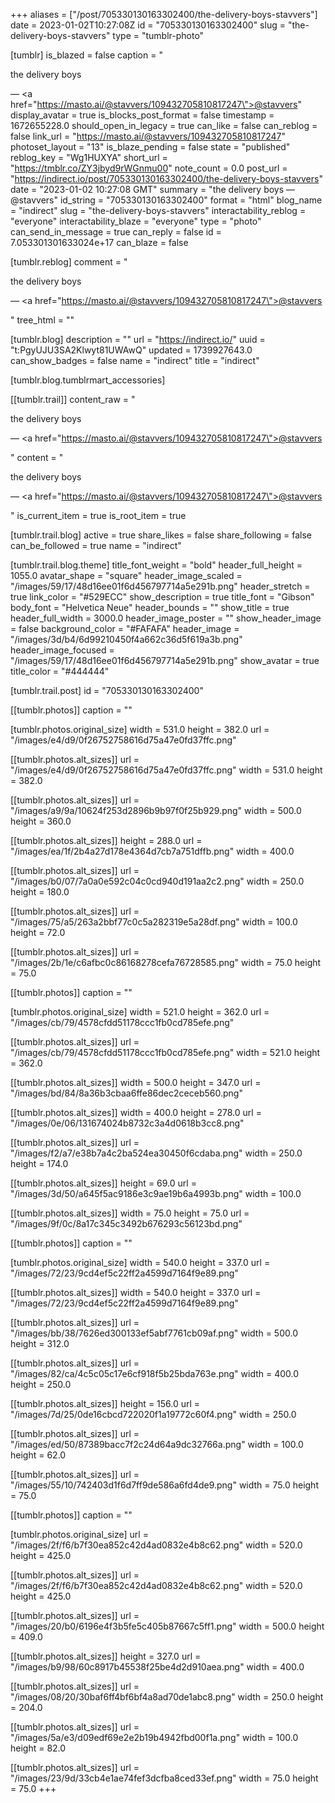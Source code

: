 +++
aliases = ["/post/705330130163302400/the-delivery-boys-stavvers"]
date = 2023-01-02T10:27:08Z
id = "705330130163302400"
slug = "the-delivery-boys-stavvers"
type = "tumblr-photo"

[tumblr]
is_blazed = false
caption = "<p>the delivery boys</p> — <a href=\"https://masto.ai/@stavvers/109432705810817247\">@stavvers</a>"
display_avatar = true
is_blocks_post_format = false
timestamp = 1672655228.0
should_open_in_legacy = true
can_like = false
can_reblog = false
link_url = "https://masto.ai/@stavvers/109432705810817247"
photoset_layout = "13"
is_blaze_pending = false
state = "published"
reblog_key = "Wg1HUXYA"
short_url = "https://tmblr.co/ZY3jbyd9rWGnmu00"
note_count = 0.0
post_url = "https://indirect.io/post/705330130163302400/the-delivery-boys-stavvers"
date = "2023-01-02 10:27:08 GMT"
summary = "the delivery boys — @stavvers"
id_string = "705330130163302400"
format = "html"
blog_name = "indirect"
slug = "the-delivery-boys-stavvers"
interactability_reblog = "everyone"
interactability_blaze = "everyone"
type = "photo"
can_send_in_message = true
can_reply = false
id = 7.053301301633024e+17
can_blaze = false

[tumblr.reblog]
comment = "<p><p>the delivery boys</p> — <a href=\"https://masto.ai/@stavvers/109432705810817247\">@stavvers</a></p>"
tree_html = ""

[tumblr.blog]
description = ""
url = "https://indirect.io/"
uuid = "t:PgyUJU3SA2Klwyt81UWAwQ"
updated = 1739927643.0
can_show_badges = false
name = "indirect"
title = "indirect"

[tumblr.blog.tumblrmart_accessories]

[[tumblr.trail]]
content_raw = "<p><p>the delivery boys</p> — <a href=\"https://masto.ai/@stavvers/109432705810817247\">@stavvers</a></p>"
content = "<p><p>the delivery boys</p> &mdash; <a href=\"https://masto.ai/@stavvers/109432705810817247\">@stavvers</a></p>"
is_current_item = true
is_root_item = true

[tumblr.trail.blog]
active = true
share_likes = false
share_following = false
can_be_followed = true
name = "indirect"

[tumblr.trail.blog.theme]
title_font_weight = "bold"
header_full_height = 1055.0
avatar_shape = "square"
header_image_scaled = "/images/59/17/48d16ee01f6d456797714a5e291b.png"
header_stretch = true
link_color = "#529ECC"
show_description = true
title_font = "Gibson"
body_font = "Helvetica Neue"
header_bounds = ""
show_title = true
header_full_width = 3000.0
header_image_poster = ""
show_header_image = false
background_color = "#FAFAFA"
header_image = "/images/3d/b4/6d99210450f4a662c36d5f619a3b.png"
header_image_focused = "/images/59/17/48d16ee01f6d456797714a5e291b.png"
show_avatar = true
title_color = "#444444"

[tumblr.trail.post]
id = "705330130163302400"

[[tumblr.photos]]
caption = ""

[tumblr.photos.original_size]
width = 531.0
height = 382.0
url = "/images/e4/d9/0f26752758616d75a47e0fd37ffc.png"

[[tumblr.photos.alt_sizes]]
url = "/images/e4/d9/0f26752758616d75a47e0fd37ffc.png"
width = 531.0
height = 382.0

[[tumblr.photos.alt_sizes]]
url = "/images/a9/9a/10624f253d2896b9b97f0f25b929.png"
width = 500.0
height = 360.0

[[tumblr.photos.alt_sizes]]
height = 288.0
url = "/images/ea/1f/2b4a27d178e4364d7cb7a751dffb.png"
width = 400.0

[[tumblr.photos.alt_sizes]]
url = "/images/b0/07/7a0a0e592c04c0cd940d191aa2c2.png"
width = 250.0
height = 180.0

[[tumblr.photos.alt_sizes]]
url = "/images/75/a5/263a2bbf77c0c5a282319e5a28df.png"
width = 100.0
height = 72.0

[[tumblr.photos.alt_sizes]]
url = "/images/2b/1e/c6afbc0c86168278cefa76728585.png"
width = 75.0
height = 75.0

[[tumblr.photos]]
caption = ""

[tumblr.photos.original_size]
width = 521.0
height = 362.0
url = "/images/cb/79/4578cfdd51178ccc1fb0cd785efe.png"

[[tumblr.photos.alt_sizes]]
url = "/images/cb/79/4578cfdd51178ccc1fb0cd785efe.png"
width = 521.0
height = 362.0

[[tumblr.photos.alt_sizes]]
width = 500.0
height = 347.0
url = "/images/bd/84/8a36b3cbaa6ffe86dec2ceceb560.png"

[[tumblr.photos.alt_sizes]]
width = 400.0
height = 278.0
url = "/images/0e/06/131674024b8732c3a4d0618b3cc8.png"

[[tumblr.photos.alt_sizes]]
url = "/images/f2/a7/e38b7a4c2ba524ea30450f6cdaba.png"
width = 250.0
height = 174.0

[[tumblr.photos.alt_sizes]]
height = 69.0
url = "/images/3d/50/a645f5ac9186e3c9ae19b6a4993b.png"
width = 100.0

[[tumblr.photos.alt_sizes]]
width = 75.0
height = 75.0
url = "/images/9f/0c/8a17c345c3492b676293c56123bd.png"

[[tumblr.photos]]
caption = ""

[tumblr.photos.original_size]
width = 540.0
height = 337.0
url = "/images/72/23/9cd4ef5c22ff2a4599d7164f9e89.png"

[[tumblr.photos.alt_sizes]]
width = 540.0
height = 337.0
url = "/images/72/23/9cd4ef5c22ff2a4599d7164f9e89.png"

[[tumblr.photos.alt_sizes]]
url = "/images/bb/38/7626ed300133ef5abf7761cb09af.png"
width = 500.0
height = 312.0

[[tumblr.photos.alt_sizes]]
url = "/images/82/ca/4c5c05c17e6cf918f5b25bda763e.png"
width = 400.0
height = 250.0

[[tumblr.photos.alt_sizes]]
height = 156.0
url = "/images/7d/25/0de16cbcd722020f1a19772c60f4.png"
width = 250.0

[[tumblr.photos.alt_sizes]]
url = "/images/ed/50/87389bacc7f2c24d64a9dc32766a.png"
width = 100.0
height = 62.0

[[tumblr.photos.alt_sizes]]
url = "/images/55/10/742403d1f6d7ff9de586a6fd4de9.png"
width = 75.0
height = 75.0

[[tumblr.photos]]
caption = ""

[tumblr.photos.original_size]
url = "/images/2f/f6/b7f30ea852c42d4ad0832e4b8c62.png"
width = 520.0
height = 425.0

[[tumblr.photos.alt_sizes]]
url = "/images/2f/f6/b7f30ea852c42d4ad0832e4b8c62.png"
width = 520.0
height = 425.0

[[tumblr.photos.alt_sizes]]
url = "/images/20/b0/6196e4f3b5fe5c405b87667c5ff1.png"
width = 500.0
height = 409.0

[[tumblr.photos.alt_sizes]]
height = 327.0
url = "/images/b9/98/60c8917b45538f25be4d2d910aea.png"
width = 400.0

[[tumblr.photos.alt_sizes]]
url = "/images/08/20/30baf6ff4bf6bf4a8ad70de1abc8.png"
width = 250.0
height = 204.0

[[tumblr.photos.alt_sizes]]
url = "/images/5a/e3/d09edf69e2e2b19b4942fbd00f1a.png"
width = 100.0
height = 82.0

[[tumblr.photos.alt_sizes]]
url = "/images/23/9d/33cb4e1ae74fef3dcfba8ced33ef.png"
width = 75.0
height = 75.0
+++
